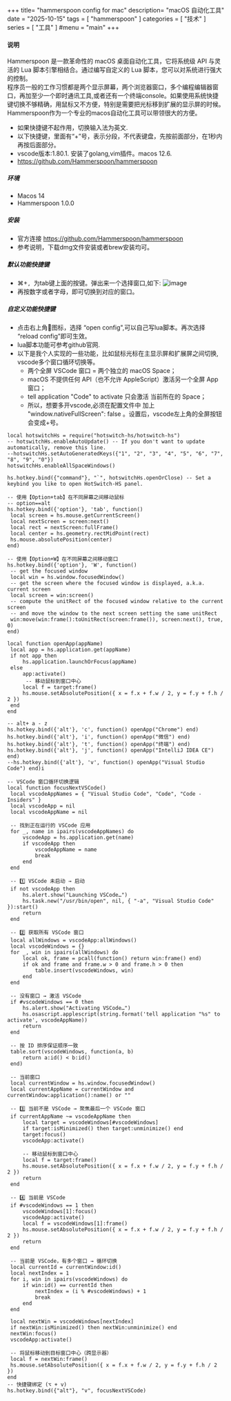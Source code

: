 +++
title= "hammerspoon config for mac"
description= "macOS 自动化工具"
date = "2025-10-15"
tags = [
    "hammerspoon"
]
categories = [
  "技术"
]
series = [
  "工具"
]
#menu = "main"
+++

#### 说明
   Hammerspoon 是一款革命性的 macOS 桌面自动化工具，它将系统级 API 与灵活的 Lua 脚本引擎相结合。通过编写自定义的 Lua 脚本，您可以对系统进行强大的控制。   
   程序员一般的工作习惯都是两个显示屏幕，两个浏览器窗口，多个编程编辑器窗口，再加至少一个即时通讯工具,或者还有一个终端console。如果使用系统快捷键切换不够精确，用鼠标又不方便，特别是需要把光标移到扩展的显示屏的时候。Hammerspoon作为一个专业的macos自动化工具可以带领很大的方便。
   + 如果快捷键不起作用，切换输入法为英文.
   + 以下快捷键，里面有“+”号，表示分段，不代表键盘，先按前面部分，在1秒内再按后面部分。
   + vscode版本:1.80.1. 安装了golang,vim插件。macos 12.6.
   + https://github.com/Hammerspoon/hammerspoon

##### 环境

   + Macos 14 
   + Hammerspoon 1.0.0

##### 安装
   + 官方连接 https://github.com/Hammerspoon/hammerspoon
   + 参考说明，下载dmg文件安装或者brew安装均可。


##### 默认功能快捷键
   + ⌘+`, `为tab键上面的按键。弹出来一个选择窗口,如下:
    ![image](images/post/tools/2015-10-15-1.jpg)
   + 再按数字或者字母，即可切换到对应的窗口。

##### 自定义功能快捷键

   + 点击右上角🔨图标，选择 “open config",可以自己写lua脚本。再次选择 “reload config”即可生效。  
   + lua脚本功能可参考github官网.  
   + 以下是我个人实现的一些功能，比如鼠标光标在主显示屏和扩展屏之间切换, vscode多个窗口循环切换等。  
     + 两个全屏 VSCode 窗口 = 两个独立的 macOS Space；
     + macOS 不提供任何 API（也不允许 AppleScript）激活另一个全屏 App 窗口；
     + tell application "Code" to activate 只会激活 当前所在的 Space；
     + 所以，想要多开vscode,必须在配置文件中 加上  "window.nativeFullScreen": false 。设置后，vscode左上角的全屏按钮会变成+号。

   ```
local hotswitchHs = require("hotswitch-hs/hotswitch-hs")
-- hotswitchHs.enableAutoUpdate() -- If you don't want to update automatically, remove this line.
--hotswitchHs.setAutoGeneratedKeys({"1", "2", "3", "4", "5", "6", "7", "8", "9", "0"})
hotswitchHs.enableAllSpaceWindows()

hs.hotkey.bind({"command"}, "`", hotswitchHs.openOrClose) -- Set a keybind you like to open HotSwitch-HS panel.

-- 使用【Option+tab】在不同屏幕之间移动鼠标
-- option==alt
hs.hotkey.bind({'option'}, 'tab', function()
    local screen = hs.mouse.getCurrentScreen()
    local nextScreen = screen:next()
    local rect = nextScreen:fullFrame()
    local center = hs.geometry.rectMidPoint(rect)
    hs.mouse.absolutePosition(center)
end)
  
-- 使用【Option+W】在不同屏幕之间移动窗口
hs.hotkey.bind({'option'}, 'W', function()
    -- get the focused window
    local win = hs.window.focusedWindow()
    -- get the screen where the focused window is displayed, a.k.a. current screen
    local screen = win:screen()
    -- compute the unitRect of the focused window relative to the current screen
    -- and move the window to the next screen setting the same unitRect 
    win:move(win:frame():toUnitRect(screen:frame()), screen:next(), true, 0)
end)

local function openApp(appName)
    local app = hs.application.get(appName)
    if not app then
        hs.application.launchOrFocus(appName)
    else
        app:activate()
         -- 移动鼠标到窗口中心
        local f = target:frame()
        hs.mouse.setAbsolutePosition({ x = f.x + f.w / 2, y = f.y + f.h / 2 })
    end
end

-- alt+ a - z
hs.hotkey.bind({'alt'}, 'c', function() openApp("Chrome") end)
hs.hotkey.bind({'alt'}, 'i', function() openApp("微信") end)
hs.hotkey.bind({'alt'}, 't', function() openApp("终端") end)
hs.hotkey.bind({'alt'}, 'j', function() openApp("IntelliJ IDEA CE") end)
--hs.hotkey.bind({'alt'}, 'v', function() openApp("Visual Studio Code") end)i

-- VSCode 窗口循环切换逻辑
local function focusNextVSCode()
    local vscodeAppNames = { "Visual Studio Code", "Code", "Code - Insiders" }
    local vscodeApp = nil
    local vscodeAppName = nil

    -- 找到正在运行的 VSCode 应用
    for _, name in ipairs(vscodeAppNames) do
        vscodeApp = hs.application.get(name)
        if vscodeApp then
            vscodeAppName = name
            break
        end
    end

    -- 1️⃣ VSCode 未启动 → 启动
    if not vscodeApp then
        hs.alert.show("Launching VSCode…")
        hs.task.new("/usr/bin/open", nil, { "-a", "Visual Studio Code" }):start()
        return
    end

    -- 2️⃣ 获取所有 VSCode 窗口
    local allWindows = vscodeApp:allWindows()
    local vscodeWindows = {}
    for _, win in ipairs(allWindows) do
        local ok, frame = pcall(function() return win:frame() end)
        if ok and frame and frame.w > 0 and frame.h > 0 then
            table.insert(vscodeWindows, win)
        end
    end

    -- 没有窗口 → 激活 VSCode
    if #vscodeWindows == 0 then
        hs.alert.show("Activating VSCode…")
        hs.osascript.applescript(string.format('tell application "%s" to activate', vscodeAppName))
        return
    end

    -- 按 ID 排序保证顺序一致
    table.sort(vscodeWindows, function(a, b)
        return a:id() < b:id()
    end)

    -- 当前窗口
    local currentWindow = hs.window.focusedWindow()
    local currentAppName = currentWindow and currentWindow:application():name() or ""

    -- 3️⃣ 当前不是 VSCode → 聚焦最后一个 VSCode 窗口
    if currentAppName ~= vscodeAppName then
        local target = vscodeWindows[#vscodeWindows]
        if target:isMinimized() then target:unminimize() end
        target:focus()
        vscodeApp:activate()

        -- 移动鼠标到窗口中心
        local f = target:frame()
        hs.mouse.setAbsolutePosition({ x = f.x + f.w / 2, y = f.y + f.h / 2 })
        return
    end

    -- 4️⃣ 当前是 VSCode
    if #vscodeWindows == 1 then
        vscodeWindows[1]:focus()
        vscodeApp:activate()
        local f = vscodeWindows[1]:frame()
        hs.mouse.setAbsolutePosition({ x = f.x + f.w / 2, y = f.y + f.h / 2 })
        return
    end

    -- 当前是 VSCode，有多个窗口 → 循环切换
    local currentId = currentWindow:id()
    local nextIndex = 1
    for i, win in ipairs(vscodeWindows) do
        if win:id() == currentId then
            nextIndex = (i % #vscodeWindows) + 1
            break
        end
    end

    local nextWin = vscodeWindows[nextIndex]
    if nextWin:isMinimized() then nextWin:unminimize() end
    nextWin:focus()
    vscodeApp:activate()

    -- 将鼠标移动到目标窗口中心（跨显示器）
    local f = nextWin:frame()
    hs.mouse.setAbsolutePosition({ x = f.x + f.w / 2, y = f.y + f.h / 2 })
end
-- 快捷键绑定 (⌥ + v)
hs.hotkey.bind({"alt"}, "v", focusNextVSCode)
    
   ```
